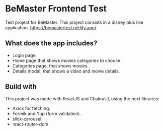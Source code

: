 # BeMaster Frontend Test

Test project for BeMaster. This project consists in a disney plus like application.
https://bemastertest.netlify.app/

## What does the app includes?

- Login page.
- Home page that shows movies categories to choose.
- Categories page, that shows movies.
- Details modal, that shows a video and movie details.

## Build with

This project was made with ReactJS and ChakraUI, using the next libraries:

- Axios for fetching.
- Formik and Yup (form validation).
- slick-carousel.
- react-router-dom.

<!-- Cosas que se pueden mejorar, pero no me alcanzó el tiempo: -->
<!--
4) Agregar searchbar.
5) Mejorar componente Detalles.
6) Agregar animaciones.
8) Mejorar tipado (quitar any).
-->

<!--
Para comenzar:
npm run dev
-->
